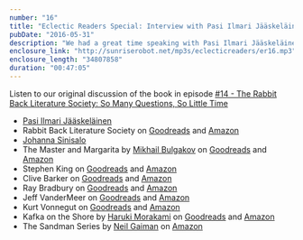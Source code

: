 ```yaml
---
number: "16"
title: "Eclectic Readers Special: Interview with Pasi Ilmari Jääskeläinen"
pubDate: "2016-05-31"
description: "We had a great time speaking with Pasi Ilmari Jääskeläinen, author of the Rabbit Back Literature Society. We talk a little bit about himself from Buffy to what inspired him to write. Then we go back into Rabbit Back to get some answers. And we talk about his new book being released in English."
enclosure_link: "http://sunriserobot.net/mp3s/eclecticreaders/er16.mp3"
enclosure_length: "34807858"
duration: "00:47:05"
---
```

Listen to our original discussion of the book in episode [#14 - The Rabbit Back Literature Society: So Many Questions, So Little Time](http://sunriserobot.net/eclecticreaders/14)

- [Pasi Ilmari Jääskeläinen](https://rabbitbackliterature.com)
- Rabbit Back Literature Society on [Goodreads](https://www.goodreads.com/book/show/18367594-the-rabbit-back-literature-society?ac=1&from_search=true) and [Amazon](https://amzn.com/B00LDR859C)
- [Johanna Sinisalo](https://www.goodreads.com/author/show/58013.Johanna_Sinisalo)
- The Master and Margarita by [Mikhail Bulgakov](https://www.goodreads.com/author/show/3873.Mikhail_Bulgakov?from_search=true&search_version=service) on [Goodreads](https://www.goodreads.com/book/show/117833.The_Master_and_Margarita?ac=1&from_search=true) and [Amazon](http://amzn.com/0679760806)
- Stephen King on [Goodreads](https://www.goodreads.com/author/show/3389.Stephen_King?from_search=true&search_version=service) and [Amazon](http://www.amazon.com/Stephen-King/e/B000AQ0842/ref=sr_tc_2_0?qid=1464086906&sr=8-2-ent)
- Clive Barker on [Goodreads](https://www.goodreads.com/author/show/10366.Clive_Barker?from_search=true&search_version=service) and [Amazon](http://www.amazon.com/Clive-Barker/e/B000APZZ00/ref=sr_tc_2_0?qid=1464086990&sr=8-2-ent)
- Ray Bradbury on [Goodreads](https://www.goodreads.com/author/show/1630.Ray_Bradbury?from_search=true&search_version=service) and [Amazon](http://www.amazon.com/Ray-Bradbury/e/B000AQ1HW4/ref=sr_ntt_srch_lnk_2?qid=1464086687&sr=8-2)
- Jeff VanderMeer on [Goodreads](https://www.goodreads.com/author/show/33919.Jeff_VanderMeer?from_search=true&search_version=service) and [Amazon](http://www.amazon.com/Jeff-VanderMeer/e/B000APJW4U/ref=sr_tc_2_0?qid=1464087103&sr=8-2-ent)
- Kurt Vonnegut on [Goodreads](https://www.goodreads.com/author/show/2778055.Kurt_Vonnegut) and [Amazon](http://www.amazon.com/Kurt-Vonnegut/e/B000APYE16/ref=sr_tc_2_0?qid=1464087257&sr=8-2-ent)
- Kafka on the Shore by [Haruki Morakami](https://www.goodreads.com/author/show/3354.Haruki_Murakami) on [Goodreads](https://www.goodreads.com/book/show/4929.Kafka_on_the_Shore?ac=1&from_search=true) and [Amazon](http://amzn.com/1400079276)
- The Sandman Series by [Neil Gaiman](https://www.goodreads.com/author/show/1221698.Neil_Gaiman?from_search=true&search_version=service) on [Amazon](http://www.amazon.com/gp/bookseries/B016YL1CDM/ref=dp_st_1401241883)
